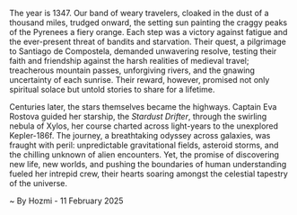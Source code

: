 
The year is 1347.  Our band of weary travelers, cloaked in the dust of a thousand miles, trudged onward, the setting sun painting the craggy peaks of the Pyrenees a fiery orange.  Each step was a victory against fatigue and the ever-present threat of bandits and starvation.  Their quest, a pilgrimage to Santiago de Compostela, demanded unwavering resolve, testing their faith and friendship against the harsh realities of medieval travel; treacherous mountain passes, unforgiving rivers, and the gnawing uncertainty of each sunrise.  Their reward, however, promised not only spiritual solace but untold stories to share for a lifetime.

Centuries later, the stars themselves became the highways.  Captain Eva Rostova guided her starship, the *Stardust Drifter*, through the swirling nebula of Xylos, her course charted across light-years to the unexplored Kepler-186f.  The journey, a breathtaking odyssey across galaxies, was fraught with peril: unpredictable gravitational fields, asteroid storms, and the chilling unknown of alien encounters.  Yet, the promise of discovering new life, new worlds, and pushing the boundaries of human understanding fueled her intrepid crew, their hearts soaring amongst the celestial tapestry of the universe.

~ By Hozmi - 11 February 2025
